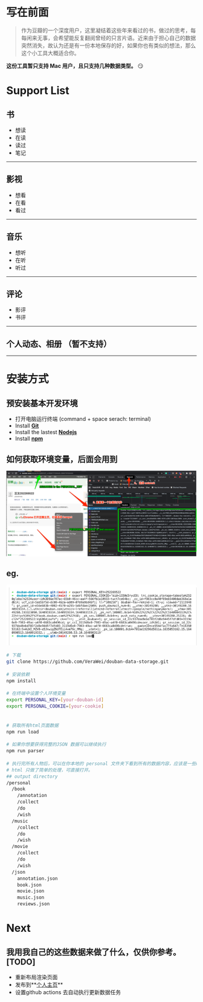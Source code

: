# 写在前面
> 作为豆瓣的一个深度用户，这里凝结着这些年来看过的书，做过的思考，每每闲来无事，会希望能反复翻阅曾经的只言片语。近来由于担心自己的数据突然消失，故认为还是有一份本地保存的好，如果你也有类似的想法，那么这个小工具大概适合你。

**这份工具暂只支持 Mac 用户，且只支持几种数据类型。** :smirk:

# Support List
## 书
- 想读
- 在读
- 读过
- 笔记
***

## 影视
- 想看
- 在看
- 看过
***

## 音乐
- 想听
- 在听
- 听过
***

## 评论
- 影评
- 书评
***

## 个人动态、相册 （暂不支持）
***

# 安装方式
## 预安装基本开发环境
- 打开电脑运行终端 (command + space serach: terminal)
- Install **[Git](https://git-scm.com/download/mac)**
- Install the lastest **[Nodejs](https://nodejs.org/en/)**
- Install **[npm](https://docs.npmjs.com/downloading-and-installing-node-js-and-npm)**

## 如何获取环境变量，后面会用到
![instruction](assets/instruction.png)
## eg.
![terminal](assets/terminal.png)


```bash
# 下载
git clone https://github.com/VeraWei/douban-data-storage.git

# 安装依赖
npm install

# 在终端中设置个人环境变量
export PERSONAL_KEY=[your-douban-id]
export PERSONAL_COOKIE=[your-cookie]


# 获取所有html页面数据
npm run load

# 如果你想要获得完整的JSON 数据可以继续执行
npm run parser

# 执行完所有人物后，可以在你本地的 personal 文件夹下看到所有的数据内容，应该是一些html和几份json文件
# html 只做了简单的处理，可直接打开。
## output directory
/personal
  /book
    /annotation
    /collect
    /do
    /wish
  /music
    /collect
    /do
    /wish
  /movie
    /collect
    /do
    /wish
  /json
    annotation.json
    book.json
    movie.json
    music.json
    reviews.json
```

# Next
## 我用我自己的这些数据来做了什么，仅供你参考。[TODO]
- 重新布局渲染页面
- 发布到**[个人主页](https://verawei.github.io/mymind)**
- 设置github actions 去自动执行更新数据任务